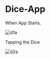 # Dice-App
When App Starts.

![d1a](https://user-images.githubusercontent.com/54212786/83945708-3c2e9500-a82a-11ea-96fb-501c4b230fd3.jpg)

Tapping the Dice

![d2a](https://user-images.githubusercontent.com/54212786/83945752-608a7180-a82a-11ea-8747-cdfe5c2ebd04.jpg)

